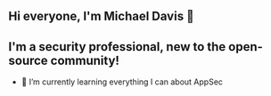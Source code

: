 ## Hi everyone, I'm Michael Davis 👋

## I'm a security professional, new to the open-source community!

- 🌱 I’m currently learning everything I can about AppSec
